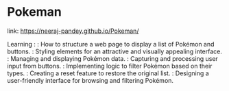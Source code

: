 # Pokeman
link:  https://neeraj-pandey.github.io/Pokeman/

Learning :
: How to structure a web page to display a list of Pokémon and buttons.
: Styling elements for an attractive and visually appealing interface.
: Managing and displaying Pokémon data.
: Capturing and processing user input from buttons.
: Implementing logic to filter Pokémon based on their types.
: Creating a reset feature to restore the original list.
: Designing a user-friendly interface for browsing and filtering Pokémon.
